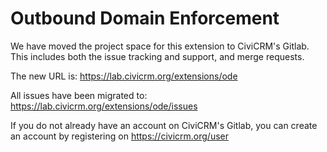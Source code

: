 # Outbound Domain Enforcement

We have moved the project space for this extension to CiviCRM's Gitlab.
This includes both the issue tracking and support, and merge requests.

The new URL is: https://lab.civicrm.org/extensions/ode

All issues have been migrated to: https://lab.civicrm.org/extensions/ode/issues

If you do not already have an account on CiviCRM's Gitlab, you can create an account by registering on https://civicrm.org/user
